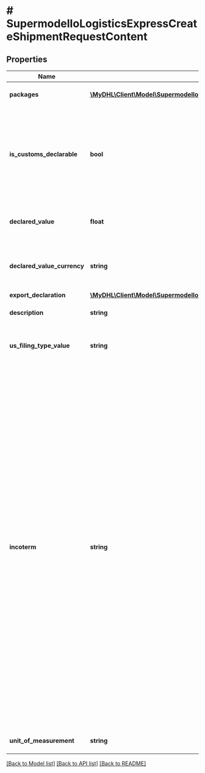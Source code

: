 # # SupermodelIoLogisticsExpressCreateShipmentRequestContent

## Properties

Name | Type | Description | Notes
------------ | ------------- | ------------- | -------------
**packages** | [**\MyDHL\Client\Model\SupermodelIoLogisticsExpressPackage[]**](SupermodelIoLogisticsExpressPackage.md) | Here you can define properties per package |
**is_customs_declarable** | **bool** | For customs purposes please advise if your shipment is dutiable (true) or non dutiable (false).Note:If the shipment is dutiable, exportDeclaration element must be provided. |
**declared_value** | **float** | For customs purposes please advise on declared value of the shipment | [optional]
**declared_value_currency** | **string** | For customs purposes please advise on declared value currency code of the shipment | [optional]
**export_declaration** | [**\MyDHL\Client\Model\SupermodelIoLogisticsExpressCreateShipmentRequestContentExportDeclaration**](SupermodelIoLogisticsExpressCreateShipmentRequestContentExportDeclaration.md) |  | [optional]
**description** | **string** | Please enter description of your shipment |
**us_filing_type_value** | **string** | This is used for the US AES4, FTR and ITN numbers to be printed on the Transport Label | [optional]
**incoterm** | **string** | The Incoterms rules are a globally-recognized set of standards, used worldwide in international and domestic contracts for the delivery of goods, illustrating responsibilities between buyer and seller for costs and risk, as well as cargo insurance.&lt;BR&gt;          EXW ExWorks&lt;BR&gt;          FCA Free Carrier&lt;BR&gt;          CPT Carriage Paid To&lt;BR&gt;          CIP Carriage and Insurance Paid To&lt;BR&gt;          DPU Delivered at Place Unloaded&lt;BR&gt;          DAP Delivered at Place&lt;BR&gt;          DDP Delivered Duty Paid&lt;BR&gt;          FAS Free Alongside Ship&lt;BR&gt;          FOB Free on Board&lt;BR&gt;          CFR Cost and Freight&lt;BR&gt;          CIF Cost, Insurance and Freight&lt;BR&gt;          DAF Delivered at Frontier&lt;BR&gt;          DAT Delivered at Terminal&lt;BR&gt;          DDU Delivered Duty Unpaid&lt;BR&gt;          DEQ Delivery ex Quay&lt;BR&gt;          DES Delivered ex Ship |
**unit_of_measurement** | **string** | Please enter Unit of measurement - metric,imperial |

[[Back to Model list]](../../README.md#models) [[Back to API list]](../../README.md#endpoints) [[Back to README]](../../README.md)
